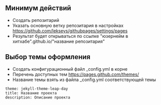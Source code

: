 ## Минимум действий
* Создать репозитарий
* Указать основную ветку репозитария в настройках https://github.com/lekseys/githubpages/settings/pages
* Результат будет открываться по ссылке "юзернейм в хитхабе".github.io/"название репозитария"

## Выбор темы оформления
* Создать конфигурационный файл _config.yml в корне
* Перечень доступных тем https://pages.github.com/themes/
* Название темы взять из файла _config.yml соответствующей темы
 ```
theme: jekyll-theme-leap-day
title: Название проекта
description: Описание проекта
 ```
